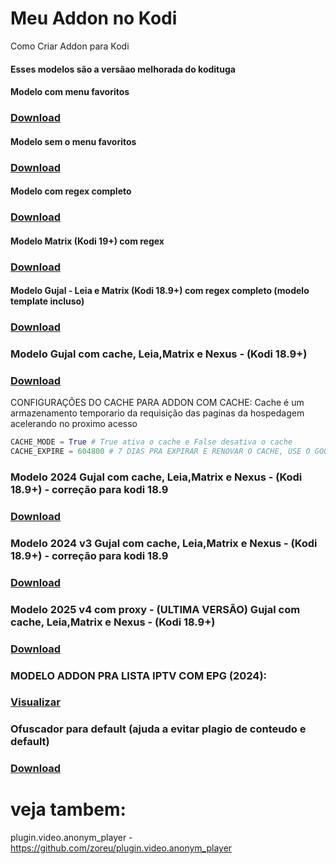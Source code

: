 # Meu Addon no Kodi
Como Criar Addon para Kodi

#### Esses modelos são a versãao melhorada do kodituga


#### Modelo com menu favoritos
### [Download](http://raw.github.com/zoreu/meuaddon/master/download/addon_com_favoritos.zip) 

#### Modelo sem o menu favoritos
### [Download](http://raw.github.com/zoreu/meuaddon/master/download/addon_sem_favoritos.zip)

#### Modelo com regex completo
### [Download](http://raw.github.com/zoreu/meuaddon/master/download/plugin.video.testando-regex_full2.zip)

#### Modelo Matrix (Kodi 19+) com regex
### [Download](https://github.com/zoreu/meuaddon/raw/master/download/plugin.video.testando2.matrix.zip)

#### Modelo Gujal - Leia e Matrix (Kodi 18.9+) com regex completo (modelo template incluso)
### [Download](https://github.com/zoreu/meuaddon/raw/master/download/plugin.video.live.streamspro.zip)


### Modelo Gujal com cache, Leia,Matrix e Nexus - (Kodi 18.9+)
### [Download](https://github.com/zoreu/meuaddon/raw/master/download/plugin.video.live.streamspro-cache.zip)

CONFIGURAÇÕES DO CACHE PARA ADDON COM CACHE:
Cache é um armazenamento temporario da requisição das paginas da hospedagem acelerando no proximo acesso

```python
CACHE_MODE = True # True ativa o cache e False desativa o cache
CACHE_EXPIRE = 604800 # 7 DIAS PRA EXPIRAR E RENOVAR O CACHE, USE O GOOGLE PRA CONVERTER DIAS EM SEGUNDOS PARA AJUSTAR A GOSTO
```
### Modelo 2024 Gujal com cache, Leia,Matrix e Nexus - (Kodi 18.9+) - correção para kodi 18.9
### [Download](https://github.com/zoreu/meuaddon/raw/master/download/plugin.video.live.streamspro_2024.zip)

### Modelo 2024 v3 Gujal com cache, Leia,Matrix e Nexus - (Kodi 18.9+) - correção para kodi 18.9
### [Download](https://github.com/zoreu/meuaddon/raw/master/download/plugin.video.live.streamspro2024_3.zip)

### Modelo 2025 v4 com proxy - (ULTIMA VERSÃO) Gujal com cache, Leia,Matrix e Nexus - (Kodi 18.9+)
### [Download](https://github.com/zoreu/meuaddon/raw/master/download/plugin.video.live.streamspro-2025_proxy.zip)

### MODELO ADDON PRA LISTA IPTV COM EPG (2024):
### [Visualizar](https://github.com/zoreu/plugin.video.kingiptv)


### Ofuscador para default (ajuda a evitar plagio de conteudo e default)
### [Download](https://github.com/zoreu/meuaddon/raw/master/download/encrypt_lambda.zip)




# veja tambem:

plugin.video.anonym_player - https://github.com/zoreu/plugin.video.anonym_player
